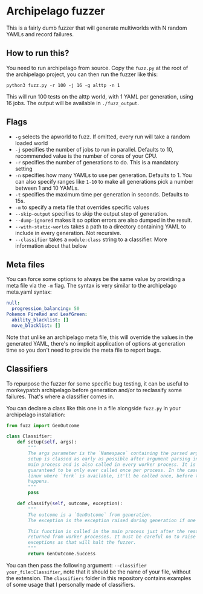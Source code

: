 Archipelago fuzzer
==================

This is a fairly dumb fuzzer that will generate multiworlds with N random YAMLs and record failures.

## How to run this?

You need to run archipelago from source. Copy the `fuzz.py` at the root of the archipelago project, you can then run the fuzzer like this:

```
python3 fuzz.py -r 100 -j 16 -g alttp -n 1
```

This will run 100 tests on the alttp world, with 1 YAML per generation, using 16 jobs.
The output will be available in `./fuzz_output`.

## Flags

- `-g` selects the apworld to fuzz. If omitted, every run will take a random loaded world
- `-j` specifies the number of jobs to run in parallel. Defaults to 10, recommended value is the number of cores of your CPU.
- `-r` specifies the number of generations to do. This is a mandatory setting
- `-n` specifies how many YAMLs to use per generation. Defaults to 1. You can
  also specify ranges like `1-10` to make all generations pick a number between
  1 and 10 YAMLs.
- `-t` specifies the maximum time per generation in seconds. Defaults to 15s.
- `-m` to specify a meta file that overrides specific values
- `--skip-output` specifies to skip the output step of generation.
- `--dump-ignored` makes it so option errors are also dumped in the result.
- `--with-static-worlds` takes a path to a directory containing YAML to include in every generation. Not recursive.
- `--classifier` takes a `module:class` string to a classifier. More information about that below

## Meta files

You can force some options to always be the same value by providing a meta file via the `-m` flag.
The syntax is very similar to the archipelago meta.yaml syntax:

```yaml
null:
  progression_balancing: 50
Pokemon FireRed and LeafGreen:
  ability_blacklist: []
  move_blacklist: []
```

Note that unlike an archipelago meta file, this will override the values in the
generated YAML, there's no implicit application of options at generation time
so you don't need to provide the meta file to report bugs.

## Classifiers

To repurpose the fuzzer for some specific bug testing, it can be useful to
monkeypatch archipelago before generation and/or to reclassify some failures.
That's where a classifier comes in.

You can declare a class like this one in a file alongside `fuzz.py` in your
archipelago installation:

```py
from fuzz import GenOutcome

class Classifier:
    def setup(self, args):
        """
        The args parameter is the `Namespace` containing the parsed arguments from the CLI.
        setup is classed as early as possible after argument parsing in the
        main process and is also called in every worker process. It is
        guaranteed to be only ever called once per process. In the case of
        linux where `fork` is available, it'll be called once, before the `fork`
        happens.
        """
        pass

    def classify(self, outcome, exception):
        """
        The outcome is a `GenOutcome` from generation.
        The exception is the exception raised during generation if one happened, None otherwise.

        This function is called in the main process just after the result is
        returned from worker processes. It must be careful no to raise
        exceptions as that will halt the fuzzer.
        """
        return GenOutcome.Success
```

You can then pass the following argument: `--classifier your_file:Classifier`, note that it should be the name of your file, without the extension.
The `classifiers` folder in this repository contains examples of some usage that I personally made of classifiers.
